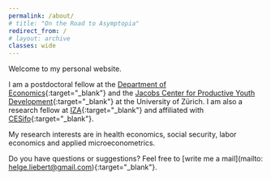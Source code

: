 ```yaml
---
permalink: /about/
# title: "On the Road to Asymptopia"
redirect_from: /
# layout: archive
classes: wide
---
```



Welcome to my personal website.

I am a postdoctoral fellow at the [Department of Economics](https://www.econ.uzh.ch/){:target="_blank"} and the [Jacobs Center for Productive Youth Development](https://www.jacobscenter.uzh.ch/){:target="_blank"} at the University of Zürich. I am also a research fellow at [IZA](https://www.iza.org){:target="_blank"} and affiliated with [CESifo](http://www.cesifo-group.de/ifoHome.html){:target="_blank"}.

My research interests are in health economics, social security, labor economics and applied microeconometrics.

Do you have questions or suggestions? Feel free to [write me a mail](mailto: helge.liebert@gmail.com){:target="_blank"}.
